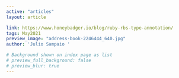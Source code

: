 ```yaml
---
active: "articles"
layout: article

link: https://www.honeybadger.io/blog/ruby-rbs-type-annotation/
tags: May2021
preview_image: "address-book-2246444_640.jpg"
author: 'Julio Sampaio '

# Background shown on index page as list
# preview_full_background: false
# preview_blur: true
---
```

